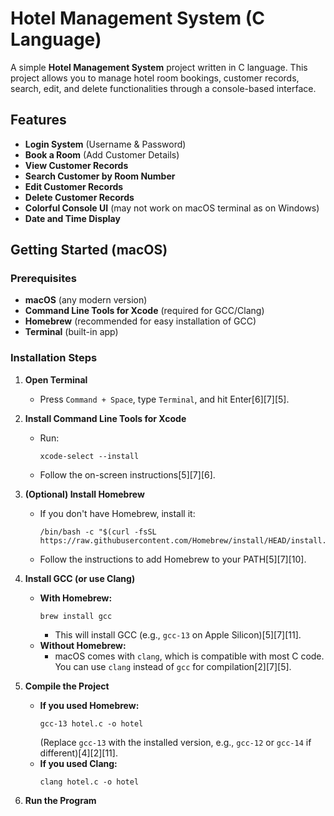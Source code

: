 # Hotel Management System (C Language)

A simple **Hotel Management System** project written in C language. This project allows you to manage hotel room bookings, customer records, search, edit, and delete functionalities through a console-based interface.

## Features

- **Login System** (Username & Password)
- **Book a Room** (Add Customer Details)
- **View Customer Records**
- **Search Customer by Room Number**
- **Edit Customer Records**
- **Delete Customer Records**
- **Colorful Console UI** (may not work on macOS terminal as on Windows)
- **Date and Time Display**

## Getting Started (macOS)

### Prerequisites

- **macOS** (any modern version)
- **Command Line Tools for Xcode** (required for GCC/Clang)
- **Homebrew** (recommended for easy installation of GCC)
- **Terminal** (built-in app)

### Installation Steps

1. **Open Terminal**
   - Press `Command + Space`, type `Terminal`, and hit Enter[6][7][5].

2. **Install Command Line Tools for Xcode**
   - Run:
     ```
     xcode-select --install
     ```
   - Follow the on-screen instructions[5][7][6].

3. **(Optional) Install Homebrew**
   - If you don't have Homebrew, install it:
     ```
     /bin/bash -c "$(curl -fsSL https://raw.githubusercontent.com/Homebrew/install/HEAD/install.sh)"
     ```
   - Follow the instructions to add Homebrew to your PATH[5][7][10].

4. **Install GCC (or use Clang)**
   - **With Homebrew:**
     ```
     brew install gcc
     ```
     - This will install GCC (e.g., `gcc-13` on Apple Silicon)[5][7][11].
   - **Without Homebrew:**
     - macOS comes with `clang`, which is compatible with most C code. You can use `clang` instead of `gcc` for compilation[2][7][5].

5. **Compile the Project**
   - **If you used Homebrew:**
     ```
     gcc-13 hotel.c -o hotel
     ```
     (Replace `gcc-13` with the installed version, e.g., `gcc-12` or `gcc-14` if different)[4][2][11].
   - **If you used Clang:**
     ```
     clang hotel.c -o hotel
     ```

6. **Run the Program**
